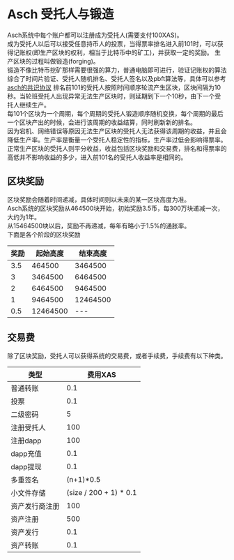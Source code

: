 # Asch 受托人与锻造

Asch系统中每个账户都可以注册成为受托人(需要支付100XAS)。<br/>
成为受托人以后可以接受任意持币人的投票，当得票率排名进入前101时，可以获得记账权(即生产区块的权利，相当于比特币中的矿工)，并获取一定的奖励。
生产区块的过程叫做锻造(forging)。<br/>
锻造不像比特币挖矿那样需要很强的算力，普通电脑即可进行，验证记账权的算法综合了时间片验证、受托人随机排名、受托人签名以及pbft算法等，具体可以参考[asch的共识协议](http://blog.asch.so/2016/08/11/asch-consensus-and-fault-tolerance/)
排名前101的受托人按照时间顺序轮流产生区块，区块间隔为10秒。当轮班受托人出现异常无法生产区块时，则延期到下一个10秒，由下一个受托人继续生产。<br/>
每101个区块为一个周期，每个周期的受托人锻造顺序随机变换，每个周期的最后一个区块产出的时候，会进行该周期的收益结算，同时刷新新的排名。<br/>
因为宕机、网络错误等原因无法生产区块的受托人无法获得该周期的收益，并且会降低生产率。生产率是衡量一个受托人稳定性的指标，生产率过低会影响得票率。<br/>
正常生产区块的受托人则平分收益，收益包括区块奖励和交易费，排名和得票率的高低并不影响收益的多少，进入前101名的受托人收益率是相同的。<br/>

## 区块奖励

区块奖励会随着时间递减，具体时间则以未来的某一区块高度为准。<br/>
Asch系统的区块奖励从464500块开始，初始奖励3.5币，每300万块递减一次，大约为1年。<br/>
从15464500块以后，奖励不再递减，每年有略小于1.5%的通胀率。<br/>
下面是各个阶段的区块奖励

|奖励|起始高度|结束高度|
|-----|------|-------|
|3.5|464500|3464500|
|3|3464500|6464500|
|2|6464500|9464500|
|1|9464500|12464500|
|0.5|12464500|---|

## 交易费

除了区块奖励，受托人可以获得系统的交易费，或者手续费，手续费有以下种类。

|类型|费用XAS|
|----|---|
|普通转账|0.1|
|投票|0.1|
|二级密码|5|
|注册受托人|100|
|注册dapp|100|
|dapp充值|0.1|
|dapp提现|0.1|
|多重签名|(n+1)*0.5|
|小文件存储|(size / 200 + 1) * 0.1|
|资产发行商注册|100|
|资产注册|500|
|资产发行|0.1|
|资产转账|0.1|

